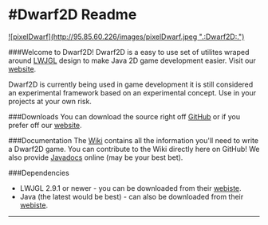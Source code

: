 #Dwarf2D Readme
=======

<a href='http://95.85.60.226'>
  ![pixelDwarf](http://95.85.60.226/images/pixelDwarf.jpeg ".:Dwarf2D:.")
</a>


###Welcome to Dwarf2D!
Dwarf2D is a easy to use set of utilites wraped around <a href='http://lwjgl.org/' title='lwjgl.org'>LWJGL</a> design to make Java 2D game development easier. Visit our <a href='http://95.85.60.226/' title='.:Dwarf2D:.'>website</a>.

Dwarf2D is currently being used in game development it is still considered an experimental framework based on an experimental concept. Use in your projects at your own risk.

###Downloads
You can download the source right off <a href='https://github.com/Blunderchips/Dwarf2D/archive/master.zip' title='download'>GitHub</a> or if you prefer off our <a href='http://95.85.60.226/downloads.php' title='Download!'>website</a>.

###Documentation
The [Wiki](https://github.com/Blunderchips/Dwarf2D/wiki "wiki") contains all the information you'll need to write a 
Dwarf2D game. You can contribute to the Wiki directly here on GitHub!
We also provide [Javadocs](http://95.85.60.226/javadoc/ "javadoc") online (may be your best bet).

###Dependencies
* LWJGL 2.9.1 or newer - you can be downloaded from their <a href='http://lwjgl.org/download.php' title='lwjgl.org'>webiste</a>.
* Java (the latest would be best) - can also be downloaded from their <a href='https://www.java.com/' title='java.com'>webiste</a>.


***
